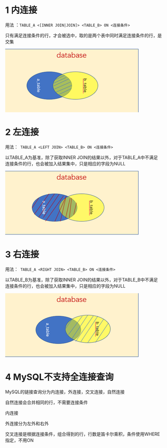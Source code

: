 # 1 内连接

用法 ：`TABLE_A <[INNER JOIN|JOIN]> <TABLE_B> ON <连接条件>`

只有满足连接条件的行，才会被选中，取的是两个表中同时满足连接条件的行，是交集

<img src='../imgs/20201012103152.png'/>

# 2 左连接

用法：` TABLE_A <LEFT JOIN> <TABLE_B> ON <连接条件>`

以TABLE_A为基准，除了获取INNER JOIN的结果以外，对于TABLE_A中不满足连接条件的行，也会被加入结果集中，只是相应的字段为NULL

<img src='../imgs/20201012103217.png'/>

# 3 右连接

用法：` TABLE_A <RIGHT JOIN> <TABLE_B> ON <连接条件>`

以TABLE_B为基准，除了获取INNER JOIN的结果以外，对于TABLE_B中不满足连接条件的行，也会被加入结果集中，只是相应的字段为NULL

<img src='../imgs/20201012103236.png'/>

# 4 MySQL不支持全连接查询

MySQL的链接查询分为内连接，外连接，交叉连接，自然连接

自然连接会合并相同的行，不需要连接条件

内连接

外连接分为左外和右外

交叉连接是根据连接条件，组合得到的行，行数是笛卡尔乘积，条件使用WHERE 指定，不用ON